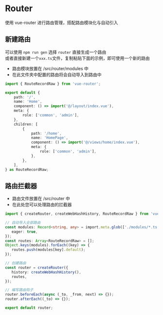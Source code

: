# Router

使用 vue-router 进行路由管理，搭配路由模块化与自动引入

## 新建路由

可以使用 `npm run gen` 选择 `router` 直接生成一个路由  
或者直接新建一个`xxx.ts`文件，复制粘贴下面的示例，即可使用一个新的路由

- 路由模块放置在 /src/router/modules 中
- 在此文件夹中配置的路由将会自动导入到路由中

```ts
import { RouteRecordRaw } from 'vue-router';

export default {
    path: '/',
    name: 'Home',
    component: () => import('@/layout/index.vue'),
    meta: {
        role: ['common', 'admin'],
    },
    children: [
        {
            path: '/home',
            name: 'HomePage',
            component: () => import('@/views/home/index.vue'),
            meta: {
                role: ['common', 'admin'],
            },
        },
    ],
} as RouteRecordRaw;
```

## 路由拦截器
- 路由文件放置在 /src/router 中
- 在此处您可以处理路由的拦截器
```ts
import { createRouter, createWebHashHistory, RouteRecordRaw } from 'vue-router';

// 自动导入全部路由
const modules: Record<string, any> = import.meta.glob(['./modules/*.ts'], {
   eager: true,
});
const routes: Array<RouteRecordRaw> = [];
Object.keys(modules).forEach((key) => {
   routes.push(modules[key].default);
});

// 创建路由
const router = createRouter({
   history: createWebHashHistory(),
   routes,
});

// 编写路由钩子
router.beforeEach(async (_to, _from, next) => {});
router.afterEach((_to) => {});

export default router;
```
